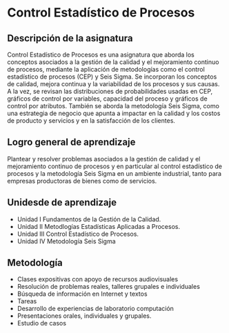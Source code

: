 # Control Estadístico de Procesos 

## Descripción de la asignatura
Control Estadístico de Procesos es una asignatura que aborda los conceptos asociados a la gestión de la calidad y el mejoramiento continuo de procesos, mediante la aplicación de metodologías como el control estadístico de procesos (CEP) y Seis Sigma. Se incorporan los conceptos de calidad, mejora continua y la variabilidad de los procesos y sus causas. A la vez, se revisan las distribuciones de probabilidades usadas en CEP, gráficos de control por variables, capacidad del proceso y gráficos de control por atributos. También se aborda la metodología Seis Sigma, como una estrategia de negocio que apunta a impactar en la calidad y los costos de producto y servicios y en la satisfacción de los clientes.

## Logro general de aprendizaje
Plantear y resolver problemas asociados a la gestión de calidad y el mejoramiento continuo de procesos y en particular al control estadístico de procesos y la metodología Seis Sigma en un ambiente industrial, tanto para empresas productoras de bienes como de servicios.

## Unidesde de aprendizaje
- Unidad I Fundamentos de la Gestión de la Calidad.
- Unidad II Metodlogías Estadísticas Aplicadas a Procesos.
- Unidad III Control Estadístico de Procesos.
- Unidad IV Metodología Seis Sigma

## Metodología
- Clases expositivas con apoyo de recursos audiovisuales
- Resolución de problemas reales, talleres grupales e individuales
- Búsqueda de información en Internet y textos
- Tareas
- Desarrollo de experiencias de laboratorio computación
- Presentaciones orales, individuales y grupales.
- Estudio de casos
